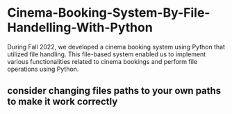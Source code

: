 # Cinema-Booking-System-By-File-Handelling-With-Python
During Fall 2022, we developed a cinema booking system using Python that utilized file handling. This file-based system enabled us to implement various functionalities related to cinema bookings and perform file operations using Python.
## consider changing files paths to your own paths to make it work correctly
